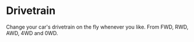 # Drivetrain
Change your car's drivetrain on the fly whenever you like. From FWD, RWD, AWD, 4WD and 0WD.
